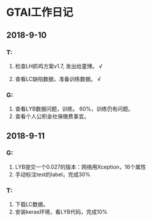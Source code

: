 # GTAI工作日记

## 2018-9-10

### T: 

1. 检查LH抓鸡方案v1.7, 发出给童博。 √

2. 查看LC缺陷数据，准备训练数据。  √

### G:

1. 查看LYB数据问题，训练。  60%，训练仍有问题。
2. 查看个人公积金社保缴费事宜。



## 2018-9-11

### G:

1. LYB提交一个0.027的版本：网络用Xception，16个属性
2. 手动标注test的label，完成30%

### T:

1. 下载LC数据。
2. 安装keras环境，看LYB代码，完成10%